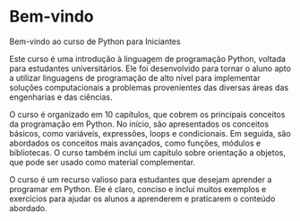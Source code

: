 # Bem-vindo

Bem-vindo ao curso de Python para Iniciantes

Este curso é uma introdução à linguagem de programação Python, voltada para estudantes universitários. Ele foi desenvolvido para tornar o aluno apto a utilizar linguagens de programação de alto nível para implementar soluções computacionais a problemas provenientes das diversas áreas das engenharias e das ciências.

O curso é organizado em 10 capítulos, que cobrem os principais conceitos da programação em Python. No início, são apresentados os conceitos básicos, como variáveis, expressões, loops e condicionais. Em seguida, são abordados os conceitos mais avançados, como funções, módulos e bibliotecas. O curso também inclui um capítulo sobre orientação a objetos, que pode ser usado como material complementar.

O curso é um recurso valioso para estudantes que desejam aprender a programar em Python. Ele é claro, conciso e inclui muitos exemplos e exercícios para ajudar os alunos a aprenderem e praticarem o conteúdo abordado.

```{tableofcontents}
```
